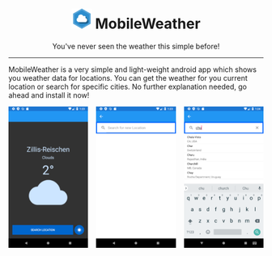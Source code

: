 <div align="center">
  <h1>
    <img src="deployment/icon.png" width="40px" />
    MobileWeather
  </h1>
  You've never seen the weather this simple before!
</div>

---

MobileWeather is a very simple and light-weight android app which shows you weather data for locations. You can get the weather for you current location or search for specific cities. No further explanation needed, go ahead and install it now!

<div style="display: flex; margin: 0 -0.5rem">
  <div style="padding: 0 0.5rem"><img src="deployment/main.png" /></div>
  <div style="padding: 0 0.5rem"><img src="deployment/search.png" /></div>
  <div style="padding: 0 0.5rem"><img src="deployment/autocomplete.png" /></div>
</div>

